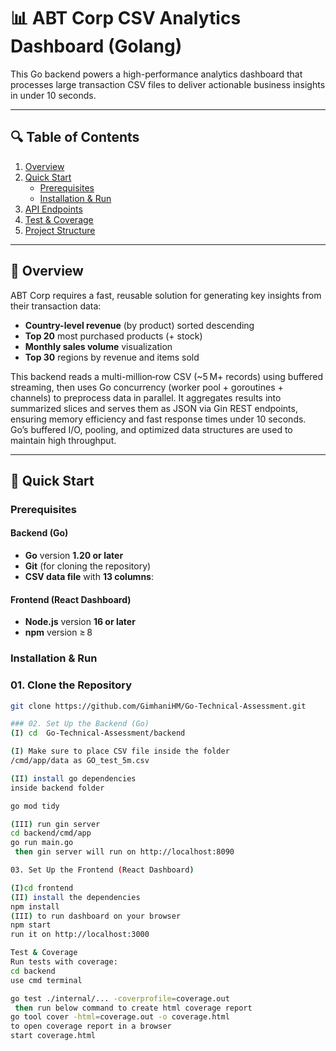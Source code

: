 # 📊 ABT Corp CSV Analytics Dashboard (Golang)

This Go backend powers a high-performance analytics dashboard that processes large transaction CSV files to deliver actionable business insights in under 10 seconds.

---

## 🔍 Table of Contents

1. [Overview](#overview)  
2. [Quick Start](#quick-start)  
   - [Prerequisites](#prerequisites)  
   - [Installation & Run](#installation--run)  
3. [API Endpoints](#api-endpoints)  
4. [Test & Coverage](#test--coverage)  
5. [Project Structure](#project-structure)  
---

## 📌 Overview

ABT Corp requires a fast, reusable solution for generating key insights from their transaction data:

- **Country-level revenue** (by product) sorted descending  
- **Top 20** most purchased products (+ stock)  
- **Monthly sales volume** visualization  
- **Top 30** regions by revenue and items sold  

This backend reads a multi-million‑row CSV (~5 M+ records) using buffered streaming, then uses Go concurrency (worker pool + goroutines + channels) to preprocess data in parallel. It aggregates results into summarized slices and serves them as JSON via Gin REST endpoints, ensuring memory efficiency and fast response times under 10 seconds. Go’s buffered I/O, pooling, and optimized data structures are used to maintain high throughput.


---

## 🚀 Quick Start

### Prerequisites

#### Backend (Go)
- **Go** version **1.20 or later**
- **Git** (for cloning the repository)
- **CSV data file** with **13 columns**:

#### Frontend (React Dashboard)
- **Node.js** version **16 or later**
- **npm** version ≥ 8

### Installation & Run

### 01. Clone the Repository
```bash
git clone https://github.com/GimhaniHM/Go-Technical-Assessment.git

### 02. Set Up the Backend (Go)
(I) cd  Go-Technical-Assessment/backend

(I) Make sure to place CSV file inside the folder
/cmd/app/data as GO_test_5m.csv

(II) install go dependencies
inside backend folder

go mod tidy

(III) run gin server
cd backend/cmd/app
go run main.go
 then gin server will run on http://localhost:8090

03. Set Up the Frontend (React Dashboard)

(I)cd frontend
(II) install the dependencies
npm install
(III) to run dashboard on your browser
npm start
run it on http://localhost:3000

Test & Coverage
Run tests with coverage:
cd backend
use cmd terminal

go test ./internal/... -coverprofile=coverage.out
 then run below command to create html coverage report
go tool cover -html=coverage.out -o coverage.html
to open coverage report in a browser 
start coverage.html
